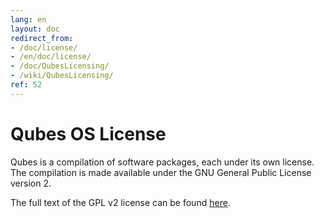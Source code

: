 ```yaml
---
lang: en
layout: doc
redirect_from:
- /doc/license/
- /en/doc/license/
- /doc/QubesLicensing/
- /wiki/QubesLicensing/
ref: 52
---
```


Qubes OS License
================

Qubes is a compilation of software packages, each under its own license. The compilation is made available under the GNU General Public License version 2.

The full text of the GPL v2 license can be found [here](https://www.gnu.org/licenses/gpl-2.0.html).
